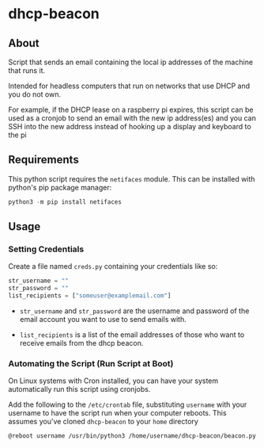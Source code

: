 # dhcp-beacon

## About

Script that sends an email containing the local ip addresses of the machine that runs it.

Intended for headless computers that run on networks that use DHCP and you do not own.

For example, if the DHCP lease on a raspberry pi expires, this script can be used as a cronjob to send an email with the new ip address(es) and you can SSH into the new address instead of hooking up a display and keyboard to the pi

## Requirements

This python script requires the `netifaces` module. This can be installed with python's pip package manager:

```py
python3 -m pip install netifaces
```

## Usage

### Setting Credentials

Create a file named `creds.py` containing your credentials like so:

```py
str_username = ""
str_password = ""
list_recipients = ["someuser@examplemail.com"]
```

* `str_username` and `str_password` are the username and password of the email account you want to use to send emails with.

* `list_recipients` is a list of the email addresses of those who want to receive emails from the dhcp beacon.

### Automating the Script (Run Script at Boot)

On Linux systems with Cron installed, you can have your system automatically run this script using cronjobs.

Add the following to the `/etc/crontab` file, substituting `username` with your username
to have the script run when your computer reboots. This assumes you've cloned `dhcp-beacon`
to your `home` directory

`@reboot username /usr/bin/python3 /home/username/dhcp-beacon/beacon.py`

